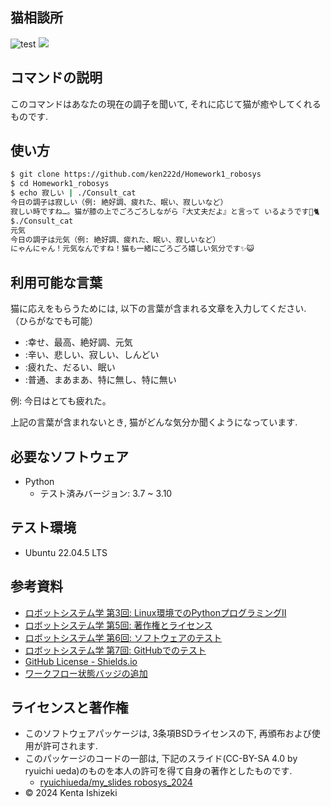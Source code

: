 ## 猫相談所


![test](https://github.com/ken222d/Homework1_robosys/actions/workflows/test.yml/badge.svg)
![](https://img.shields.io/github/license/ken222d/Homework1_robosys)


## コマンドの説明


このコマンドはあなたの現在の調子を聞いて, それに応じて猫が癒やしてくれるものです. 


## 使い方


```bash
$ git clone https://github.com/ken222d/Homework1_robosys
$ cd Homework1_robosys
$ echo 寂しい | ./Consult_cat   　　　　　　　　　　　　　　　　　　　　　　　　　　#実行その１（調子: 寂しい）
今日の調子は寂しい（例: 絶好調、疲れた、眠い、寂しいなど）
寂しい時ですね…。猫が膝の上でごろごろしながら『大丈夫だよ』と言って いるようです🌙🐈　#結果
$./Consult_cat                                                                      #実行その２
元気                               　　　　　　　　　　　　　　　　　　　　　　　　　　#あなたの調子を入力（調子: 元気）
今日の調子は元気（例: 絶好調、疲れた、眠い、寂しいなど）
にゃんにゃん！元気なんですね！猫も一緒にごろごろ嬉しい気分です✨😺　　　　　　　　　　#結果　
```


## 利用可能な言葉


猫に応えをもらうためには, 以下の言葉が含まれる文章を入力してください. （ひらがなでも可能）


* :幸せ、最高、絶好調、元気
* :辛い、悲しい、寂しい、しんどい
* :疲れた、だるい、眠い
* :普通、まあまあ、特に無し、特に無い


例: 今日はとても疲れた。

上記の言葉が含まれないとき, 猫がどんな気分か聞くようになっています. 


## 必要なソフトウェア
- Python
  - テスト済みバージョン: 3.7 ~ 3.10  


## テスト環境
- Ubuntu 22.04.5 LTS


## 参考資料
* [ロボットシステム学 第3回: Linux環境でのPythonプログラミングⅡ](https://ryuichiueda.github.io/slides_marp/robosys2024/lesson3.html)
* [ロボットシステム学 第5回: 著作権とライセンス](https://ryuichiueda.github.io/slides_marp/robosys2024/lesson5.html)
* [ロボットシステム学 第6回: ソフトウェアのテスト](https://ryuichiueda.github.io/slides_marp/robosys2024/lesson6.html)
* [ロボットシステム学 第7回: GitHubでのテスト](https://ryuichiueda.github.io/slides_marp/robosys2024/lesson7.html)
* [GitHub License - Shields.io](https://shields.io/badges/git-hub-license)
* [ワークフロー状態バッジの追加](https://docs.github.com/ja/actions/monitoring-and-troubleshooting-workflows/monitoring-workflows/adding-a-workflow-status-badge)


## ライセンスと著作権


- このソフトウェアパッケージは, 3条項BSDライセンスの下, 再頒布および使用が許可されます.
- このパッケージのコードの一部は, 下記のスライド(CC-BY-SA 4.0 by ryuichi ueda)のものを本人の許可を得て自身の著作としたものです. 
  - [ryuichiueda/my_slides robosys_2024](http://github.com/ryuichiueda/slides_marp/tree/master/robosys2024) 
- © 2024 Kenta Ishizeki
